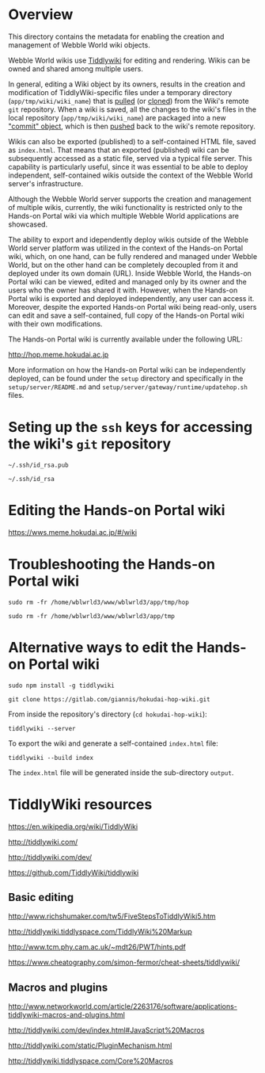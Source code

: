 ﻿# Overview

This directory contains the metadata for enabling the creation and management of Webble World
wiki objects.

Webble World wikis use [Tiddlywiki](http://tiddlywiki.com/) for editing and rendering. Wikis can 
be owned and shared among multiple users. 

In general, editing a Wiki object by its owners, results in the creation and modification of 
TiddlyWiki-specific files under a temporary directory (```app/tmp/wiki/wiki_name```) that is 
[pulled](https://git-scm.com/docs/git-pull) (or [cloned](https://git-scm.com/docs/git-clone)) from the 
Wiki's remote ```git``` repository. When a wiki is saved, all the changes to the wiki's files in
the local repository (```app/tmp/wiki/wiki_name```) are packaged into a new 
["commit" object](https://git-scm.com/docs/git-commit), which is then 
[pushed](https://git-scm.com/docs/git-push) back to the wiki's remote repository.

Wikis can also be exported (published) to a self-contained HTML file, saved as ```index.html```.
That means that an exported (published) wiki can be subsequently accessed as a static file, served
via a typical file server. This capability is particularly useful, since it was essential to be
able to deploy independent, self-contained wikis outside the context of the Webble World server's 
infrastructure.

Although the Webble World server supports the creation and management of multiple wikis, currently,
the wiki functionality is restricted only to the Hands-on Portal wiki via which multiple Webble
World applications are showcased.

The ability to export and idependently deploy wikis outside of the Webble World server platform
was utilized in the context of the Hands-on Portal wiki, which, on one hand, can be fully rendered
and managed under Webble World, but on the other hand can be completely decoupled from it and
deployed under its own domain (URL). Inside Webble World, the Hands-on Portal wiki can be viewed,
edited and managed only by its owner and the users who the owner has shared it with. However,
when the Hands-on Portal wiki is exported and deployed independently, any user can access it.
Moreover, despite the exported Hands-on Portal wiki being read-only, users can edit and save
a self-contained, full copy of the Hands-on Portal wiki with their own modifications.

The Hands-on Portal wiki is currently available under the following URL:

http://hop.meme.hokudai.ac.jp

More information on how the Hands-on Portal wiki can be independently deployed, can be found 
under the ```setup``` directory and specifically in the ```setup/server/README.md``` and 
```setup/server/gateway/runtime/updatehop.sh``` files.

# Seting up the ```ssh``` keys for accessing the wiki's ```git``` repository



```
~/.ssh/id_rsa.pub
```



```
~/.ssh/id_rsa
```


# Editing the Hands-on Portal wiki

https://wws.meme.hokudai.ac.jp/#/wiki

# Troubleshooting the Hands-on Portal wiki



```
sudo rm -fr /home/wblwrld3/www/wblwrld3/app/tmp/hop
```



```
sudo rm -fr /home/wblwrld3/www/wblwrld3/app/tmp
```

# Alternative ways to edit the Hands-on Portal wiki



```
sudo npm install -g tiddlywiki
```



```
git clone https://gitlab.com/giannis/hokudai-hop-wiki.git
```

From inside the repository's directory (```cd hokudai-hop-wiki```):

```
tiddlywiki --server
```

To export the wiki and generate a self-contained ```index.html``` file:

```
tiddlywiki --build index
```

The ```index.html``` file will be generated inside the sub-directory ```output```.

# TiddlyWiki resources

https://en.wikipedia.org/wiki/TiddlyWiki


http://tiddlywiki.com/

http://tiddlywiki.com/dev/

https://github.com/TiddlyWiki/tiddlywiki

## Basic editing

http://www.richshumaker.com/tw5/FiveStepsToTiddlyWiki5.htm

http://tiddlywiki.tiddlyspace.com/TiddlyWiki%20Markup

http://www.tcm.phy.cam.ac.uk/~mdt26/PWT/hints.pdf

https://www.cheatography.com/simon-fermor/cheat-sheets/tiddlywiki/

## Macros and plugins

http://www.networkworld.com/article/2263176/software/applications-tiddlywiki-macros-and-plugins.html

http://tiddlywiki.com/dev/index.html#JavaScript%20Macros

http://tiddlywiki.com/static/PluginMechanism.html

http://tiddlywiki.tiddlyspace.com/Core%20Macros
